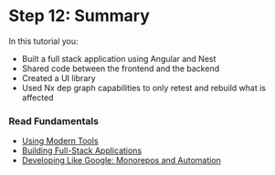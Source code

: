 # Step 12: Summary

In this tutorial you:

- Built a full stack application using Angular and Nest
- Shared code between the frontend and the backend
- Created a UI library
- Used Nx dep graph capabilities to only retest and rebuild what is affected

### Read Fundamentals

- [Using Modern Tools](/angular/fundamentals/use-modern-tools)
- [Building Full-Stack Applications](/angular/fundamentals/build-full-stack-applications)
- [Developing Like Google: Monorepos and Automation](/angular/fundamentals/monorepos-automation)
